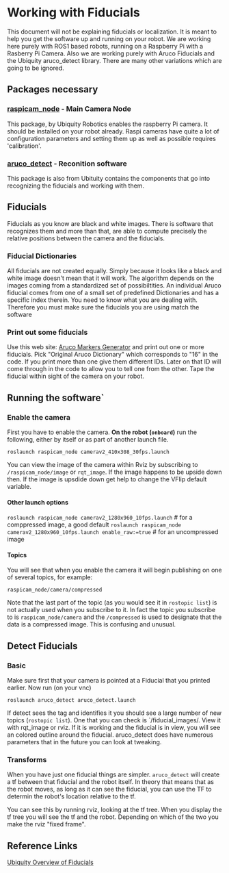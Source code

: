 # Working with Fiducials

This document will not be explaining fiducials or localization. It is meant to help you get the software up and running on your robot. We are working here purely with ROS1 based robots, running on a Raspberry Pi with a Rasberry Pi Camera. Also we are working purely with Aruco Fiducials and the Ubiquity aruco_detect library. There are many other variations which are going to be ignored.

## Packages necessary

### [raspicam_node](https://github.com/UbiquityRobotics/raspicam_node) - Main Camera Node

This package, by Ubiquity Robotics enables the raspberry Pi camera. It should be installed on your robot already. Raspi cameras have quite a lot of configuration parameters and setting them up as well as possible requires 'calibration'.

### [aruco_detect](http://wiki.ros.org/aruco_detect) - Reconition software

This package is also from Ubituity contains the components that go into recognizing the fiducials and working with them.

## Fiducials

Fiducials as you know are black and white images. There is software that recognizes them and more than that, are able to compute precisely the relative positions between the camera and the fiducials. 

### Fiducial Dictionaries

All fiducials are not created equally. Simply because it looks like a black and white image doesn't mean that it will work. The algorithm depends on the images coming from a standardized set of possibiltities. An individual Aruco fiducial comes from one of a small set of predefined Dictionaries and has a specific index therein. You need to know what you are dealing with.  Therefore you must make sure the fiducials you are using match the software

### Print out some fiducials

Use this web site: [Aruco Markers Generator](https://chev.me/arucogen/) and print out one or more fiducials. Pick "Original Aruco Dictionary" which corresponds to "16" in the code. If you print more than one give them different IDs. Later on that ID will come through in the code to allow you to tell one from the other. Tape the fiducial within sight of the camera on your robot.


## Running the software`

### Enable the camera

First you have to enable the camera. **On the robot (`onboard`)** run the following, either by itself or as part of another launch file. 

`roslaunch raspicam_node camerav2_410x308_30fps.launch`

You can view the image of the camera within Rviz by subscribing to `/raspicam_node/image` or `rqt_image`. If the image happens to be upside down then. If the image is upsdide down get help to change the VFlip default variable.

#### Other launch options

`roslaunch raspicam_node camerav2_1280x960_10fps.launch` # for a comppressed image, a good default
`roslaunch raspicam_node camerav2_1280x960_10fps.launch enable_raw:=true` # for an uncompressed image

#### Topics

You will see that when you enable the camera it will begin publishing on one of several topics, for example:

`raspicam_node/camera/compressed`

Note that the last part of the topic (as you would see it in `rostopic list`) is not actually used when you subscribe to it. In fact the topic you subscribe to is `raspicam_node/camera` and the `/compressed` is used to designate that the data is a compressed image. This is confusing and unusual.

## Detect Fiducials

### Basic

Make sure first that your camera is pointed at a Fiducial that you printed earlier. Now run (on your vnc)

`roslaunch aruco_detect aruco_detect.launch`

If detect sees the tag and identifies it you should see a large number of new topics (`rostopic list`). One that you can check is `/fiducial_images/. View it with rqt_image or rviz. If it is working and the fiducial is in view, you will see an colored outline around the fiducial. aruco_detect does have numerous parameters that in the future you can look at tweaking.

### Transforms

When you have just one fiducial things are simpler. `aruco_detect` will create a tf between that fiducial and the robot itself. In theory that means that as the robot moves, as long as it can see the fiducial, you can use the TF to determin the robot's location relative to the tf.

You can see this by running rviz, looking at the tf tree. When you display the tf tree you will see the tf and the robot. Depending on which of the two you make the rviz "fixed frame".
## Reference Links
[Ubiquity Overview of Fiducials](https://learn.ubiquityrobotics.com/fiducials)


